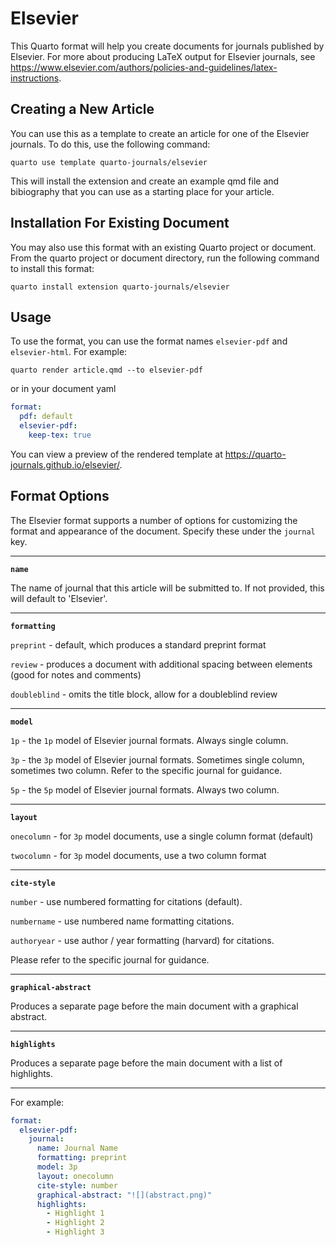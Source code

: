 # Elsevier

This Quarto format will help you create documents for journals published by Elsevier. For more about producing LaTeX output for Elsevier journals, see <https://www.elsevier.com/authors/policies-and-guidelines/latex-instructions>.

## Creating a New Article

You can use this as a template to create an article for one of the Elsevier journals. To do this, use the following command:

`quarto use template quarto-journals/elsevier`

This will install the extension and create an example qmd file and bibiography that you can use as a starting place for your article.

## Installation For Existing Document

You may also use this format with an existing Quarto project or document. From the quarto project or document directory, run the following command to install this format:

`quarto install extension quarto-journals/elsevier`

## Usage

To use the format, you can use the format names `elsevier-pdf` and `elsevier-html`. For example:

`quarto render article.qmd --to elsevier-pdf`

or in your document yaml

``` yaml
format:
  pdf: default
  elsevier-pdf:
    keep-tex: true    
```

You can view a preview of the rendered template at <https://quarto-journals.github.io/elsevier/>.

## Format Options

The Elsevier format supports a number of options for customizing the format and appearance of the document. Specify these under the `journal` key.

---

**`name`**

The name of journal that this article will be submitted to. If not provided, this will default to 'Elsevier'.

---

**`formatting`**

`preprint` - default, which produces a standard preprint format

`review` - produces a document with additional spacing between elements (good for notes and comments)

`doubleblind` - omits the title block, allow for a doubleblind review

---

**`model`**

`1p` - the `1p` model of Elsevier journal formats. Always single column.

`3p` - the `3p` model of Elsevier journal formats. Sometimes single column, sometimes two column. Refer to the specific journal for guidance.

`5p` - the `5p` model of Elsevier journal formats. Always two column.

---

**`layout`**

`onecolumn` - for `3p` model documents, use a single column format (default)

`twocolumn` - for `3p` model documents, use a two column format

---

**`cite-style`**

`number` - use numbered formatting for citations (default).

`numbername` - use numbered name formatting citations.

`authoryear` - use author / year formatting (harvard) for citations.

Please refer to the specific journal for guidance.

---

**`graphical-abstract`**

Produces a separate page before the main document with a graphical abstract.

---

**`highlights`**

Produces a separate page before the main document with a list of highlights.

---

For example:

``` yaml
format:
  elsevier-pdf:
    journal:
      name: Journal Name
      formatting: preprint
      model: 3p
      layout: onecolumn
      cite-style: number
      graphical-abstract: "![](abstract.png)"
      highlights:
        - Highlight 1
        - Highlight 2 
        - Highlight 3
```
